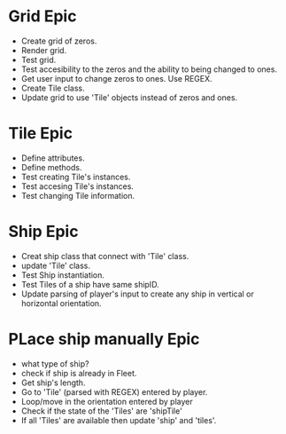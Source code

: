 # Grid Epic

- Create grid of zeros.
- Render grid.
- Test grid.
- Test accesibility to the zeros and the ability to being changed to ones.
- Get user input to change zeros to ones. Use REGEX.
- Create Tile class.
- Update grid to use 'Tile' objects instead of zeros and ones.

# Tile Epic
- Define attributes.
- Define methods.
- Test creating Tile's instances.
- Test accesing Tile's instances.
- Test changing Tile information.

# Ship Epic
- Creat ship class that connect with 'Tile' class.
- update 'Tile' class.
- Test Ship instantiation.
- Test Tiles of a ship have same shipID.
- Update parsing of player's input to create any ship in vertical or horizontal orientation.

# PLace ship manually Epic
- what type of ship?
- check if ship is already in Fleet.
- Get ship's length.
- Go to 'Tile' (parsed with REGEX) entered by player.
- Loop/move in the orientation entered by player
- Check if the state of the 'Tiles' are 'shipTile'
- If all 'Tiles' are available then update 'ship' and 'tiles'.





